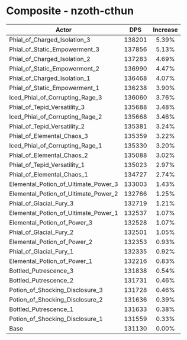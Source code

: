 # Composite - nzoth-cthun
| Actor | DPS | Increase |
|---|:---:|:---:|
|Phial_of_Charged_Isolation_3|138201|5.39%|
|Phial_of_Static_Empowerment_3|137856|5.13%|
|Phial_of_Charged_Isolation_2|137283|4.69%|
|Phial_of_Static_Empowerment_2|136990|4.47%|
|Phial_of_Charged_Isolation_1|136468|4.07%|
|Phial_of_Static_Empowerment_1|136238|3.90%|
|Iced_Phial_of_Corrupting_Rage_3|136060|3.76%|
|Phial_of_Tepid_Versatility_3|135688|3.48%|
|Iced_Phial_of_Corrupting_Rage_2|135668|3.46%|
|Phial_of_Tepid_Versatility_2|135381|3.24%|
|Phial_of_Elemental_Chaos_3|135359|3.22%|
|Iced_Phial_of_Corrupting_Rage_1|135330|3.20%|
|Phial_of_Elemental_Chaos_2|135088|3.02%|
|Phial_of_Tepid_Versatility_1|135023|2.97%|
|Phial_of_Elemental_Chaos_1|134727|2.74%|
|Elemental_Potion_of_Ultimate_Power_3|133003|1.43%|
|Elemental_Potion_of_Ultimate_Power_2|132766|1.25%|
|Phial_of_Glacial_Fury_3|132719|1.21%|
|Elemental_Potion_of_Ultimate_Power_1|132537|1.07%|
|Elemental_Potion_of_Power_3|132528|1.07%|
|Phial_of_Glacial_Fury_2|132501|1.05%|
|Elemental_Potion_of_Power_2|132353|0.93%|
|Phial_of_Glacial_Fury_1|132335|0.92%|
|Elemental_Potion_of_Power_1|132216|0.83%|
|Bottled_Putrescence_3|131838|0.54%|
|Bottled_Putrescence_2|131731|0.46%|
|Potion_of_Shocking_Disclosure_3|131728|0.46%|
|Potion_of_Shocking_Disclosure_2|131636|0.39%|
|Bottled_Putrescence_1|131633|0.38%|
|Potion_of_Shocking_Disclosure_1|131559|0.33%|
|Base|131130|0.00%|
